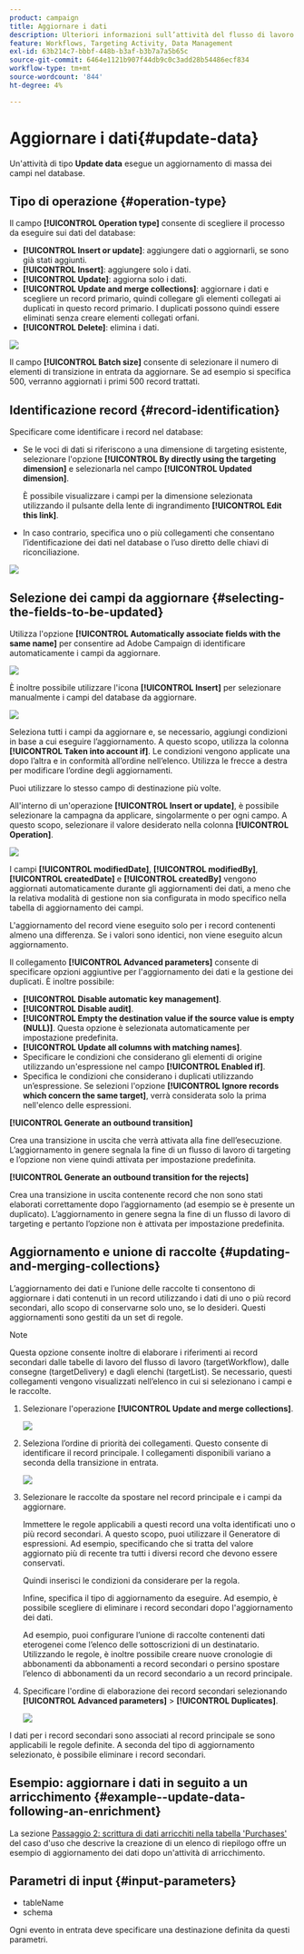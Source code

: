 ```yaml
---
product: campaign
title: Aggiornare i dati
description: Ulteriori informazioni sull’attività del flusso di lavoro Aggiorna dati
feature: Workflows, Targeting Activity, Data Management
exl-id: 63b214c7-bbbf-448b-b3af-b3b7a7a5b65c
source-git-commit: 6464e1121b907f44db9c0c3add28b54486ecf834
workflow-type: tm+mt
source-wordcount: '844'
ht-degree: 4%

---
```


# Aggiornare i dati{#update-data}



Un&#39;attività di tipo **Update data** esegue un aggiornamento di massa dei campi nel database.

## Tipo di operazione {#operation-type}

Il campo **[!UICONTROL Operation type]** consente di scegliere il processo da eseguire sui dati del database:

* **[!UICONTROL Insert or update]**: aggiungere dati o aggiornarli, se sono già stati aggiunti.
* **[!UICONTROL Insert]**: aggiungere solo i dati.
* **[!UICONTROL Update]**: aggiorna solo i dati.
* **[!UICONTROL Update and merge collections]**: aggiornare i dati e scegliere un record primario, quindi collegare gli elementi collegati ai duplicati in questo record primario. I duplicati possono quindi essere eliminati senza creare elementi collegati orfani.
* **[!UICONTROL Delete]**: elimina i dati.

![](assets/s_advuser_update_data_1.png)

Il campo **[!UICONTROL Batch size]** consente di selezionare il numero di elementi di transizione in entrata da aggiornare. Se ad esempio si specifica 500, verranno aggiornati i primi 500 record trattati.

## Identificazione record {#record-identification}

Specificare come identificare i record nel database:

* Se le voci di dati si riferiscono a una dimensione di targeting esistente, selezionare l&#39;opzione **[!UICONTROL By directly using the targeting dimension]** e selezionarla nel campo **[!UICONTROL Updated dimension]**.

  È possibile visualizzare i campi per la dimensione selezionata utilizzando il pulsante della lente di ingrandimento **[!UICONTROL Edit this link]**.

* In caso contrario, specifica uno o più collegamenti che consentano l’identificazione dei dati nel database o l’uso diretto delle chiavi di riconciliazione.

![](assets/s_advuser_update_data_2.png)

## Selezione dei campi da aggiornare {#selecting-the-fields-to-be-updated}

Utilizza l&#39;opzione **[!UICONTROL Automatically associate fields with the same name]** per consentire ad Adobe Campaign di identificare automaticamente i campi da aggiornare.

![](assets/s_advuser_update_data_3b.png)

È inoltre possibile utilizzare l&#39;icona **[!UICONTROL Insert]** per selezionare manualmente i campi del database da aggiornare.

![](assets/s_advuser_update_data_3.png)

Seleziona tutti i campi da aggiornare e, se necessario, aggiungi condizioni in base a cui eseguire l’aggiornamento. A questo scopo, utilizza la colonna **[!UICONTROL Taken into account if]**. Le condizioni vengono applicate una dopo l’altra e in conformità all’ordine nell’elenco. Utilizza le frecce a destra per modificare l’ordine degli aggiornamenti.

Puoi utilizzare lo stesso campo di destinazione più volte.

All&#39;interno di un&#39;operazione **[!UICONTROL Insert or update]**, è possibile selezionare la campagna da applicare, singolarmente o per ogni campo. A questo scopo, selezionare il valore desiderato nella colonna **[!UICONTROL Operation]**.

![](assets/s_advuser_update_data_5.png)

I campi **[!UICONTROL modifiedDate]**, **[!UICONTROL modifiedBy]**, **[!UICONTROL createdDate]** e **[!UICONTROL createdBy]** vengono aggiornati automaticamente durante gli aggiornamenti dei dati, a meno che la relativa modalità di gestione non sia configurata in modo specifico nella tabella di aggiornamento dei campi.

L&#39;aggiornamento del record viene eseguito solo per i record contenenti almeno una differenza. Se i valori sono identici, non viene eseguito alcun aggiornamento.

Il collegamento **[!UICONTROL Advanced parameters]** consente di specificare opzioni aggiuntive per l&#39;aggiornamento dei dati e la gestione dei duplicati. È inoltre possibile:

* **[!UICONTROL Disable automatic key management]**.
* **[!UICONTROL Disable audit]**.
* **[!UICONTROL Empty the destination value if the source value is empty (NULL)]**. Questa opzione è selezionata automaticamente per impostazione predefinita.
* **[!UICONTROL Update all columns with matching names]**.
* Specificare le condizioni che considerano gli elementi di origine utilizzando un&#39;espressione nel campo **[!UICONTROL Enabled if]**.
* Specifica le condizioni che considerano i duplicati utilizzando un’espressione. Se selezioni l&#39;opzione **[!UICONTROL Ignore records which concern the same target]**, verrà considerata solo la prima nell&#39;elenco delle espressioni.

**[!UICONTROL Generate an outbound transition]**

Crea una transizione in uscita che verrà attivata alla fine dell’esecuzione. L’aggiornamento in genere segnala la fine di un flusso di lavoro di targeting e l’opzione non viene quindi attivata per impostazione predefinita.

**[!UICONTROL Generate an outbound transition for the rejects]**

Crea una transizione in uscita contenente record che non sono stati elaborati correttamente dopo l’aggiornamento (ad esempio se è presente un duplicato). L’aggiornamento in genere segna la fine di un flusso di lavoro di targeting e pertanto l’opzione non è attivata per impostazione predefinita.

## Aggiornamento e unione di raccolte {#updating-and-merging-collections}

L’aggiornamento dei dati e l’unione delle raccolte ti consentono di aggiornare i dati contenuti in un record utilizzando i dati di uno o più record secondari, allo scopo di conservarne solo uno, se lo desideri. Questi aggiornamenti sono gestiti da un set di regole.

>[!NOTE]
>
>Questa opzione consente inoltre di elaborare i riferimenti ai record secondari dalle tabelle di lavoro del flusso di lavoro (targetWorkflow), dalle consegne (targetDelivery) e dagli elenchi (targetList). Se necessario, questi collegamenti vengono visualizzati nell’elenco in cui si selezionano i campi e le raccolte.

1. Selezionare l&#39;operazione **[!UICONTROL Update and merge collections]**.

   ![](assets/update_and_merge_collections1.png)

1. Seleziona l’ordine di priorità dei collegamenti. Questo consente di identificare il record principale. I collegamenti disponibili variano a seconda della transizione in entrata.

   ![](assets/update_and_merge_collections2.png)

1. Selezionare le raccolte da spostare nel record principale e i campi da aggiornare.

   Immettere le regole applicabili a questi record una volta identificati uno o più record secondari. A questo scopo, puoi utilizzare il Generatore di espressioni. Ad esempio, specificando che si tratta del valore aggiornato più di recente tra tutti i diversi record che devono essere conservati.

   Quindi inserisci le condizioni da considerare per la regola.

   Infine, specifica il tipo di aggiornamento da eseguire. Ad esempio, è possibile scegliere di eliminare i record secondari dopo l&#39;aggiornamento dei dati.

   Ad esempio, puoi configurare l’unione di raccolte contenenti dati eterogenei come l’elenco delle sottoscrizioni di un destinatario. Utilizzando le regole, è inoltre possibile creare nuove cronologie di abbonamenti da abbonamenti a record secondari o persino spostare l’elenco di abbonamenti da un record secondario a un record principale.

1. Specificare l&#39;ordine di elaborazione dei record secondari selezionando **[!UICONTROL Advanced parameters]** > **[!UICONTROL Duplicates]**.

   ![](assets/update_and_merge_collections3.png)

I dati per i record secondari sono associati al record principale se sono applicabili le regole definite. A seconda del tipo di aggiornamento selezionato, è possibile eliminare i record secondari.

## Esempio: aggiornare i dati in seguito a un arricchimento {#example--update-data-following-an-enrichment}

La sezione [Passaggio 2: scrittura di dati arricchiti nella tabella &#39;Purchases&#39;](create-a-summary-list.md#step-2--writing-enriched-data-to-the--purchases--table) del caso d&#39;uso che descrive la creazione di un elenco di riepilogo offre un esempio di aggiornamento dei dati dopo un&#39;attività di arricchimento.

## Parametri di input {#input-parameters}

* tableName
* schema

Ogni evento in entrata deve specificare una destinazione definita da questi parametri.
